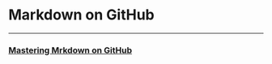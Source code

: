 # Markdown on GitHub
---
### [Mastering Mrkdown on GitHub](https://guides.github.com/features/mastering-markdown/0)
